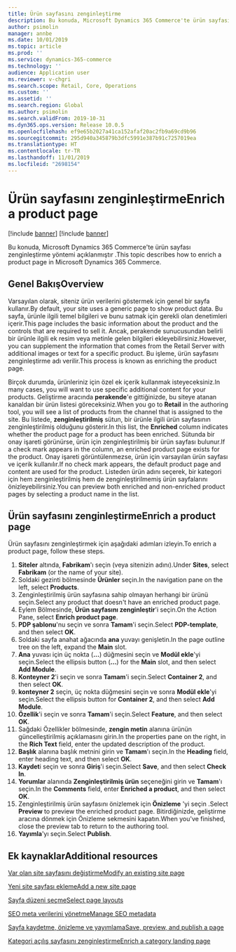 ```yaml
---
title: Ürün sayfasını zenginleştirme
description: Bu konuda, Microsoft Dynamics 365 Commerce'te ürün sayfası zenginleştirme yöntemi açıklanmıştır .
author: psimolin
manager: annbe
ms.date: 10/01/2019
ms.topic: article
ms.prod: ''
ms.service: dynamics-365-commerce
ms.technology: ''
audience: Application user
ms.reviewer: v-chgri
ms.search.scope: Retail, Core, Operations
ms.custom: ''
ms.assetid: ''
ms.search.region: Global
ms.author: psimolin
ms.search.validFrom: 2019-10-31
ms.dyn365.ops.version: Release 10.0.5
ms.openlocfilehash: ef9e65b2027a41ca152afaf20ac2fb9a69cd9b96
ms.sourcegitcommit: 295d940a345879b3dfc5991e387b91c7257019ea
ms.translationtype: HT
ms.contentlocale: tr-TR
ms.lasthandoff: 11/01/2019
ms.locfileid: "2698154"
---
```

# <a name="enrich-a-product-page"></a><span data-ttu-id="a742e-103">Ürün sayfasını zenginleştirme</span><span class="sxs-lookup"><span data-stu-id="a742e-103">Enrich a product page</span></span>

[!include [banner](includes/preview-banner.md)]
[!include [banner](includes/banner.md)]

<span data-ttu-id="a742e-104">Bu konuda, Microsoft Dynamics 365 Commerce'te ürün sayfası zenginleştirme yöntemi açıklanmıştır .</span><span class="sxs-lookup"><span data-stu-id="a742e-104">This topic describes how to enrich a product page in Microsoft Dynamics 365 Commerce.</span></span>

## <a name="overview"></a><span data-ttu-id="a742e-105">Genel Bakış</span><span class="sxs-lookup"><span data-stu-id="a742e-105">Overview</span></span>

<span data-ttu-id="a742e-106">Varsayılan olarak, siteniz ürün verilerini göstermek için genel bir sayfa kullanır.</span><span class="sxs-lookup"><span data-stu-id="a742e-106">By default, your site uses a generic page to show product data.</span></span> <span data-ttu-id="a742e-107">Bu sayfa, ürünle ilgili temel bilgileri ve bunu satmak için gerekli olan denetimleri içerir.</span><span class="sxs-lookup"><span data-stu-id="a742e-107">This page includes the basic information about the product and the controls that are required to sell it.</span></span> <span data-ttu-id="a742e-108">Ancak, perakende sunucusundan belirli bir ürünle ilgili ek resim veya metinle gelen bilgileri ekleyebilirsiniz.</span><span class="sxs-lookup"><span data-stu-id="a742e-108">However, you can supplement the information that comes from the Retail Server with additional images or text for a specific product.</span></span> <span data-ttu-id="a742e-109">Bu işleme, ürün sayfasını zenginleştirme adı verilir.</span><span class="sxs-lookup"><span data-stu-id="a742e-109">This process is known as enriching the product page.</span></span>

<span data-ttu-id="a742e-110">Birçok durumda, ürünleriniz için özel ek içerik kullanmak isteyeceksiniz.</span><span class="sxs-lookup"><span data-stu-id="a742e-110">In many cases, you will want to use specific additional content for your products.</span></span> <span data-ttu-id="a742e-111">Geliştirme aracında **perakende**'e gittiğinizde, bu siteye atanan kanaldan bir ürün listesi göreceksiniz.</span><span class="sxs-lookup"><span data-stu-id="a742e-111">When you go to **Retail** in the authoring tool, you will see a list of products from the channel that is assigned to the site.</span></span> <span data-ttu-id="a742e-112">Bu listede, **zenginleştirilmiş** sütun, bir ürünle ilgili ürün sayfasının zenginleştirilmiş olduğunu gösterir.</span><span class="sxs-lookup"><span data-stu-id="a742e-112">In this list, the **Enriched** column indicates whether the product page for a product has been enriched.</span></span> <span data-ttu-id="a742e-113">Sütunda bir onay işareti görünürse, ürün için zenginleştirilmiş bir ürün sayfası bulunur.</span><span class="sxs-lookup"><span data-stu-id="a742e-113">If a check mark appears in the column, an enriched product page exists for the product.</span></span> <span data-ttu-id="a742e-114">Onay işareti görüntülenmezse, ürün için varsayılan ürün sayfası ve içerik kullanılır.</span><span class="sxs-lookup"><span data-stu-id="a742e-114">If no check mark appears, the default product page and content are used for the product.</span></span> <span data-ttu-id="a742e-115">Listeden ürün adını seçerek, bir kategori için hem zenginleştirilmiş hem de zenginleştirilmemiş ürün sayfalarını önizleyebilirsiniz.</span><span class="sxs-lookup"><span data-stu-id="a742e-115">You can preview both enriched and non-enriched product pages by selecting a product name in the list.</span></span>

## <a name="enrich-a-product-page"></a><span data-ttu-id="a742e-116">Ürün sayfasını zenginleştirme</span><span class="sxs-lookup"><span data-stu-id="a742e-116">Enrich a product page</span></span>

<span data-ttu-id="a742e-117">Ürün sayfasını zenginleştirmek için aşağıdaki adımları izleyin.</span><span class="sxs-lookup"><span data-stu-id="a742e-117">To enrich a product page, follow these steps.</span></span>

1. <span data-ttu-id="a742e-118">**Siteler** altında, **Fabrikam**'ı seçin (veya sitenizin adını).</span><span class="sxs-lookup"><span data-stu-id="a742e-118">Under **Sites**, select **Fabrikam** (or the name of your site).</span></span>
1. <span data-ttu-id="a742e-119">Soldaki gezinti bölmesinde **Ürünler** seçin.</span><span class="sxs-lookup"><span data-stu-id="a742e-119">In the navigation pane on the left, select **Products**.</span></span>
1. <span data-ttu-id="a742e-120">Zenginleştirilmiş ürün sayfasına sahip olmayan herhangi bir ürünü seçin.</span><span class="sxs-lookup"><span data-stu-id="a742e-120">Select any product that doesn't have an enriched product page.</span></span>
1. <span data-ttu-id="a742e-121">Eylem Bölmesinde, **Ürün sayfasını zenginleştir**'i seçin.</span><span class="sxs-lookup"><span data-stu-id="a742e-121">On the Action Pane, select **Enrich product page**.</span></span>
1. <span data-ttu-id="a742e-122">**PDP şablonu**'nu seçin ve sonra **Tamam**'i seçin.</span><span class="sxs-lookup"><span data-stu-id="a742e-122">Select **PDP-template**, and then select **OK**.</span></span>
1. <span data-ttu-id="a742e-123">Soldaki sayfa anahat ağacında **ana** yuvayı genişletin.</span><span class="sxs-lookup"><span data-stu-id="a742e-123">In the page outline tree on the left, expand the **Main** slot.</span></span>
1. <span data-ttu-id="a742e-124">**Ana** yuvası için üç nokta (**...**) düğmesini seçin ve **Modül ekle**'yi seçin.</span><span class="sxs-lookup"><span data-stu-id="a742e-124">Select the ellipsis button (**...**) for the **Main** slot, and then select **Add Module**.</span></span>
1. <span data-ttu-id="a742e-125">**Konteyner 2**'i seçin ve sonra **Tamam**'i seçin.</span><span class="sxs-lookup"><span data-stu-id="a742e-125">Select **Container 2**, and then select **OK**.</span></span>
1. <span data-ttu-id="a742e-126">**konteyner 2** seçin, üç nokta düğmesini seçin ve sonra **Modül ekle**'yi seçin.</span><span class="sxs-lookup"><span data-stu-id="a742e-126">Select the ellipsis button for **Container 2**, and then select **Add Module**.</span></span>
1. <span data-ttu-id="a742e-127">**Özellik**'i seçin ve sonra **Tamam**'i seçin.</span><span class="sxs-lookup"><span data-stu-id="a742e-127">Select **Feature**, and then select **OK**.</span></span>
1. <span data-ttu-id="a742e-128">Sağdaki Özellikler bölmesinde, **zengin metin** alanına ürünün güncelleştirilmiş açıklamasını girin.</span><span class="sxs-lookup"><span data-stu-id="a742e-128">In the properties pane on the right, in the **Rich Text** field, enter the updated description of the product.</span></span>
1. <span data-ttu-id="a742e-129">**Başlık** alanına başlık metnini girin ve **Tamam**'ı seçin.</span><span class="sxs-lookup"><span data-stu-id="a742e-129">In the **Heading** field, enter heading text, and then select **OK**.</span></span>
1. <span data-ttu-id="a742e-130">**Kaydet**i seçin ve sonra **Giriş**'i seçin.</span><span class="sxs-lookup"><span data-stu-id="a742e-130">Select **Save**, and then select **Check In**.</span></span>
1. <span data-ttu-id="a742e-131">**Yorumlar** alanında **Zenginleştirilmiş ürün** seçeneğini girin ve **Tamam**'ı seçin.</span><span class="sxs-lookup"><span data-stu-id="a742e-131">In the **Comments** field, enter **Enriched a product**, and then select **OK**.</span></span>
1. <span data-ttu-id="a742e-132">Zenginleştirilmiş ürün sayfasını önizlemek için **Önizleme** 'yi seçin .</span><span class="sxs-lookup"><span data-stu-id="a742e-132">Select **Preview** to preview the enriched product page.</span></span> <span data-ttu-id="a742e-133">Bitirdiğinizde, geliştirme aracına dönmek için Önizleme sekmesini kapatın.</span><span class="sxs-lookup"><span data-stu-id="a742e-133">When you've finished, close the preview tab to return to the authoring tool.</span></span>
1. <span data-ttu-id="a742e-134">**Yayımla**'yı seçin.</span><span class="sxs-lookup"><span data-stu-id="a742e-134">Select **Publish**.</span></span>

## <a name="additional-resources"></a><span data-ttu-id="a742e-135">Ek kaynaklar</span><span class="sxs-lookup"><span data-stu-id="a742e-135">Additional resources</span></span>

[<span data-ttu-id="a742e-136">Var olan site sayfasını değiştirme</span><span class="sxs-lookup"><span data-stu-id="a742e-136">Modify an existing site page</span></span>](modify-existing-page.md)

[<span data-ttu-id="a742e-137">Yeni site sayfası ekleme</span><span class="sxs-lookup"><span data-stu-id="a742e-137">Add a new site page</span></span>](add-new-page.md)

[<span data-ttu-id="a742e-138">Sayfa düzeni seçme</span><span class="sxs-lookup"><span data-stu-id="a742e-138">Select page layouts</span></span>](select-page-layouts.md)

[<span data-ttu-id="a742e-139">SEO meta verilerini yönetme</span><span class="sxs-lookup"><span data-stu-id="a742e-139">Manage SEO metadata</span></span>](manage-seo-metadata.md)

[<span data-ttu-id="a742e-140">Sayfa kaydetme, önizleme ve yayımlama</span><span class="sxs-lookup"><span data-stu-id="a742e-140">Save, preview, and publish a page</span></span>](save-preview-publish-page.md)

[<span data-ttu-id="a742e-141">Kategori açılış sayfasını zenginleştirme</span><span class="sxs-lookup"><span data-stu-id="a742e-141">Enrich a category landing page</span></span>](enrich-category-page.md)

